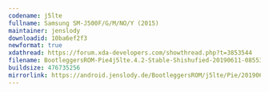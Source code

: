 ```yaml
---
codename: j5lte
fullname: Samsung SM-J500F/G/M/NO/Y (2015)
maintainer: jenslody
downloadid: 10ba6ef2f3
newformat: true
xdathread: https://forum.xda-developers.com/showthread.php?t=3853544
filename: BootleggersROM-Pie4j5lte.4.2-Stable-Shishufied-20190611-085535.zip
buildsize: 476735256
mirrorlink: https://android.jenslody.de/BootleggersROM/j5lte/Pie/20190611-085535/
---
```


